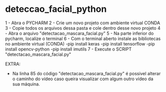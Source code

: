 # deteccao_facial_python

1 - Abra o PYCHARM
2 - Crie um novo projeto com ambiente virtual CONDA
3 - Copie todos os arquivos dessa pasta e cole dentro desse novo projeto
4 - Abra o arquivo "detectacao_mascara_facial.py"
5 - Na parte inferior do pycharm, localize o terminal
6 - Com o terminal aberto instale as bibliotecas no ambiente virtual (CONDA)
	-pip install keras
	-pip install tensorflow
	-pip install opencv-python
	-pip install imutils
7 - Execute o SCRIPT "detectacao_mascara_facial.py"

EXTRA:
- Na linha 85 do código "detectacao_mascara_facial.py"
é possivel alterar o caminho do vídeo caso queira visualizar com algum outro vídeo da sua máquina.

